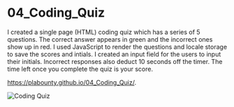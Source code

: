 # 04_Coding_Quiz

I created a single page (HTML) coding quiz which has a series of 5 questions.
The correct answer appears in green and the incorrect ones show up in red.
I used JavaScript to render the questions and locale storage to save the scores and intials.
I created an input field for the users to input their initials.
Incorrect responses also deduct 10 seconds off the timer. The time left once you complete the quiz is your score.

https://plabounty.github.io/04_Coding_Quiz/.


![Coding Quiz](https://user-images.githubusercontent.com/68657368/95639498-3eb22d00-0a5e-11eb-86ab-1999c9da8c76.png)
